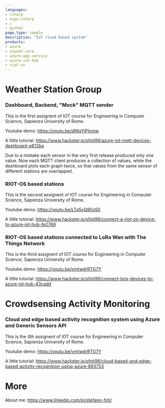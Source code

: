 ```yaml
---
languages:
- csharp
- aspx-csharp
- c
- python
page_type: sample
description: "IoT cloud based system"
products:
- azure
- aspnet-core
- azure-app-service
- azure-iot-hub
- riot-os
---
```


# Weather Station Group

### Dashboard, Backend, "Mock" MQTT sender

This is the first assignent of IOT course for Engineering in Computer Science, Sapienza University of Rome.

Youtube demo: https://youtu.be/dNlqYiPIsmw

A little tutorial: https://www.hackster.io/sfoti96/azure-iot-mqtt-devices-dashboard-e812ba

Due to a mistake each sensor in the very first release produced only one value. Now each MQTT client produces a collection of values, while the dashboard plots each graph twice, so that values from the same sensor of different stations are overlapped. 

### RIOT-OS based stations

This is the second assignent of IOT course for Engineering in Computer Science, Sapienza University of Rome.

Youtube demo: https://youtu.be/LTq5vQ80o50

A little tutorial: https://www.hackster.io/sfoti96/connect-a-riot-os-device-to-azure-iot-hub-fe2769

### RIOT-OS based stations connected to LoRa Wan with The Things Network 

This is the third assignent of IOT course for Engineering in Computer Science, Sapienza University of Rome.

Youtube demo: https://youtu.be/vmtwdrRTG7Y

A little tutorial: https://www.hackster.io/sfoti96/connect-lora-devices-to-azure-iot-hub-43cadd

# Crowdsensing Activity Monitoring

### Cloud and edge based activity recognition system using Azure and Generic Sensors API

This is the 4th assignent of IOT course for Engineering in Computer Science, Sapienza University of Rome.

Youtube demo: https://youtu.be/vmtwdrRTG7Y

A little tutorial: https://www.hackster.io/sfoti96/cloud-based-and-edge-based-activity-recognition-using-azure-893753


# More

About me: https://www.linkedin.com/in/stefano-foti/
